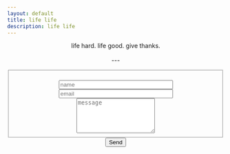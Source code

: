 ```yaml
---
layout: default
title: life life
description: life life
---
```


<p style="text-align:center">life hard. life good. give thanks.
<br/>
<br/>---</p>
<!-- modify this form HTML and place wherever you want your form -->
<form id="fs-frm" name="simple-contact-form" accept-charset="utf-8" action="https://formspree.io/xknqyywa" method="post" style="text-align:center">
  <fieldset id="fs-frm-inputs">
    <br/><input type="text" name="name" id="full-name" placeholder="name" required="" size="30">
    <br/><input type="email" name="_replyto" id="email-address" placeholder="email" required="" size="30">
    <br/><textarea rows="5" name="message" id="message" placeholder="message" required="" style="font:Helvetica Neue"></textarea>
    <br/><input type="hidden" name="_subject" id="email-subject" value="Contact Form Submission">
  </fieldset>
  <input type="submit" value="Send" style="font:Helvetica Neue">
</form>

